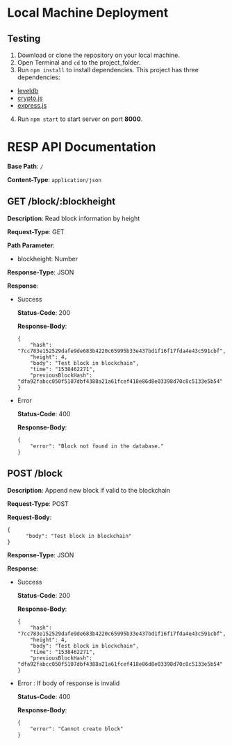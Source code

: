 # Local Machine Deployment

## Testing

1. Download or clone the repository on your local machine.
2. Open Terminal and `cd` to the project_folder.
3. Run `npm install` to install dependencies. This project has three dependencies:
  * [leveldb](https://github.com/Level/level)
  * [crypto.js](https://www.npmjs.com/package/crypto-js)
  * [express.js](https://expressjs.com/)
4. Run `npm start` to start server on port **8000**.

# RESP API Documentation

**Base Path**: `/`

**Content-Type**: `application/json`

## GET /block/:blockheight

**Description**: Read block information by height

**Request-Type**: GET

**Path Parameter**:
  
  * blockheight: Number

**Response-Type**: JSON

**Response**:

  * Success
  
    **Status-Code**: 200
    
    **Response-Body**:
    ```
    {
        "hash": "7cc783e152529dafe9de683b4220c65995b33e437bd1f16f17fda4e43c591cbf",
        "height": 4,
        "body": "Test block in blockchain",
        "time": "1538462271",
        "previousBlockHash": "dfa92fabcc050f5107dbf4388a21a61fcef418e86d8e03398d70c8c5133e5b54"
    }
    ```
  
  * Error
  
    **Status-Code**: 400
    
    **Response-Body**:
    ```
    {
        "error": "Block not found in the database."
    }
    ```
    
## POST /block

**Description**: Append new block if valid to the blockchain

**Request-Type**: POST

**Request-Body**:
```
{
	  "body": "Test block in blockchain"
}
```

**Response-Type**: JSON

**Response**:

  * Success
  
    **Status-Code**: 200
    
    **Response-Body**:
    ```
    {
        "hash": "7cc783e152529dafe9de683b4220c65995b33e437bd1f16f17fda4e43c591cbf",
        "height": 4,
        "body": "Test block in blockchain",
        "time": "1538462271",
        "previousBlockHash": "dfa92fabcc050f5107dbf4388a21a61fcef418e86d8e03398d70c8c5133e5b54"
    }
    ```
  
  * Error : If body of response is invalid
  
    **Status-Code**: 400
    
    **Response-Body**:
    ```
    {
        "error": "Cannot create block"
    }
    ```
